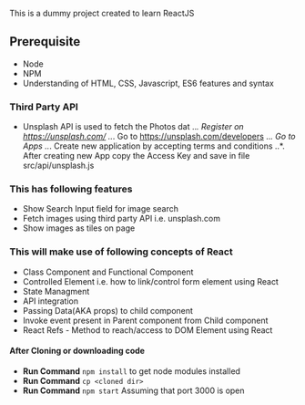 This is a dummy project created to learn ReactJS
## Prerequisite
  - Node
  - NPM
  - Understanding of HTML, CSS, Javascript, ES6 features and syntax

### Third Party API
  - Unsplash API is used to fetch the Photos dat
    ..*. Register on https://unsplash.com/
    ..*. Go to https://unsplash.com/developers
    ..*. Go to Apps
    ..*. Create new application by accepting terms and conditions
    ..*. After creating new App copy the Access Key and save in file src/api/unsplash.js

### This has following features
  - Show Search Input field for image search
  - Fetch images using third party API i.e. unsplash.com
  - Show images as tiles on page

### This will make use of following concepts of React
  - Class Component and Functional Component
  - Controlled Element i.e. how to link/control form element using React
  - State Managment
  - API integration
  - Passing Data(AKA props) to child component
  - Invoke event present in Parent component from Child component
  - React Refs - Method to reach/access to DOM Element using React

#### After Cloning or downloading code
  - **Run Command** `npm install` to get node modules installed
  - **Run Command** `cp <cloned dir>`
  - **Run Command** `npm start`  Assuming that port 3000 is open

